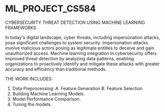 # ML_PROJECT_CS584
CYBERSECURITY THREAT DETECTION USING MACHINE LEARNING FRAMEWORKS 

In today's digital landscape, cyber threats, including impersonation attacks, pose significant challenges to system security. Impersonation attacks involve malicious actors posing as legitimate entities to deceive and gain unauthorized access. 
Machine learning integration in cybersecurity offers improved threat detection by analyzing data patterns, enabling organizations to proactively identify and mitigate these attacks with greater accuracy and efficiency than traditional methods.

THE WORK INCLUDES:

1. Data Preprocessing:
    A. Feature Generation
    B. Feature Selection
2. Building Machine Learning Models. 
3. Model Performance Comparison.
4. Tuning the models.